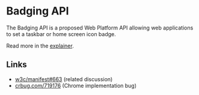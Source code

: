 # Badging API

The Badging API is a proposed Web Platform API allowing web applications to set
a taskbar or home screen icon badge.

Read more in the [explainer](explainer.md).

## Links

* [w3c/manifest#663](https://github.com/w3c/manifest/issues/663) (related
  discussion)
* [crbug.com/719176](https://crbug.com/719176) (Chrome implementation bug)
